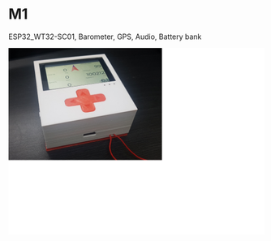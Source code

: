 # M1
ESP32_WT32-SC01, Barometer, GPS, Audio, Battery bank

<img src="doc/m1-working.png" width="720">